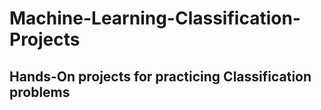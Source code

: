 # Machine-Learning-Classification-Projects
## Hands-On projects for practicing Classification problems 
